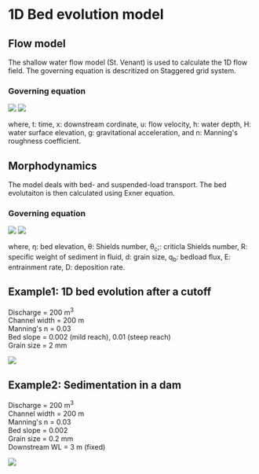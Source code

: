 # 1D Bed evolution model

## Flow model

The shallow water flow model (St. Venant) is used to calculate the 1D flow field. The governing equation is descritized on Staggered grid system.

### Governing equation

<img src="https://latex.codecogs.com/gif.latex?\frac{\partial&space;h}{\partial&space;t}&plus;\frac{\partial&space;uh}{\partial&space;x}&space;=&space;0" />

<img src="https://latex.codecogs.com/gif.latex?\frac{\partial&space;u}{\partial&space;t}&plus;u\frac{\partial&space;u}{\partial&space;x}&space;=&space;-g\frac{\partial&space;H}{\partial&space;x}&space;-&space;\frac{gn^2u|u|}{h^{1/3}}" />

where, t: time, x: downstream cordinate, u: flow velocity, h: water depth, H: water surface elevation, g: gravitational acceleration, and n: Manning's roughness coefficient.

## Morphodynamics

The model deals with bed- and suspended-load transport. The bed evolutaiton is then calculated using Exner equation.

### Governing equation

<img src="https://latex.codecogs.com/gif.latex?(1-\lambda)\frac{\partial&space;\eta}{\partial&space;t}&plus;\frac{\partial&space;q_b}{\partial&space;x}&space;=&space;D-E" />

<img src="https://latex.codecogs.com/gif.latex?q_b&space;=&space;4(\theta-\theta_c)^{3/2}\sqrt{Rgd^3}" />

where, &eta;: bed elevation, &theta;: Shields number, &theta;<sub>c</sub>;: criticla Shields number, R: specific weight of sediment in fluid, d: grain size, q<sub>b</sub>: bedload flux, E: entrainment rate, D: deposition rate.


## Example1: 1D bed evolution after a cutoff

Discharge       = 200 m<sup>3</sup>  
Channel width   = 200 m  
Manning's n     = 0.03  
Bed slope       = 0.002 (mild reach), 0.01 (steep reach)  
Grain size      = 2 mm  

[![](https://img.youtube.com/vi/W-FToCP7g84/0.jpg)](https://www.youtube.com/watch?v=W-FToCP7g84)

## Example2: Sedimentation in a dam

Discharge       = 200 m<sup>3</sup>  
Channel width   = 200 m  
Manning's n     = 0.03  
Bed slope       = 0.002  
Grain size      = 0.2 mm  
Downstream WL   = 3 m (fixed)

[![](https://img.youtube.com/vi/q0Y_GjS6tMg/0.jpg)](https://www.youtube.com/watch?v=q0Y_GjS6tMg)
